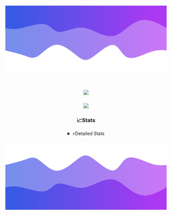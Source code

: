![Header](./header.png)
<div align="center">

<h1 align="center">
  <a href="https://git.io/typing-svg">
    <img src="https://readme-typing-svg.herokuapp.com/?lines=Hello,+There!+%F0%9F%91%8B;This+is+chicho.;Owner+on+Ocean;&center=true&size=25">
  </a>
</h1>
  
<p align="center">
  <img src="https://lanyard.cnrad.dev/api/852683595378196480" />
</p>

### 📈Stats
<details>
    <summary> ⚡Detailed Stats</summary>
    <br/>

<!--START_SECTION:waka-->
![Code Time](http://img.shields.io/badge/Code%20Time-952%20hrs%2039%20mins-blue)

![Profile Views](http://img.shields.io/badge/Profile%20Views-0-blue)

**🐱 My GitHub Data** 

> 📦 187.1 kB Used in GitHub's Storage 
 > 
> 🏆 0 Contributions in the Year 2025
 > 
> 🚫 Not Opted to Hire
 > 
> 📜 15 Public Repositories 
 > 
> 🔑 10 Private Repositories 
 > 
**I'm a Night 🦉** 

```text
🌞 Morning                25 commits          █░░░░░░░░░░░░░░░░░░░░░░░░   05.53 % 
🌆 Daytime                66 commits          ████░░░░░░░░░░░░░░░░░░░░░   14.60 % 
🌃 Evening                184 commits         ██████████░░░░░░░░░░░░░░░   40.71 % 
🌙 Night                  177 commits         ██████████░░░░░░░░░░░░░░░   39.16 % 
```
📅 **I'm Most Productive on Tuesday** 

```text
Monday                   27 commits          █░░░░░░░░░░░░░░░░░░░░░░░░   05.97 % 
Tuesday                  114 commits         ██████░░░░░░░░░░░░░░░░░░░   25.22 % 
Wednesday                83 commits          █████░░░░░░░░░░░░░░░░░░░░   18.36 % 
Thursday                 65 commits          ████░░░░░░░░░░░░░░░░░░░░░   14.38 % 
Friday                   74 commits          ████░░░░░░░░░░░░░░░░░░░░░   16.37 % 
Saturday                 43 commits          ██░░░░░░░░░░░░░░░░░░░░░░░   09.51 % 
Sunday                   46 commits          ███░░░░░░░░░░░░░░░░░░░░░░   10.18 % 
```


📊 **This Week I Spent My Time On** 

```text
🕑︎ Time Zone: America/Argentina/Buenos_Aires

💬 Programming Languages: 
TypeScript               32 hrs 24 mins      ███████████████████████░░   90.63 % 
JSON                     1 hr 47 mins        █░░░░░░░░░░░░░░░░░░░░░░░░   05.00 % 
Python                   32 mins             ░░░░░░░░░░░░░░░░░░░░░░░░░   01.54 % 
Other                    28 mins             ░░░░░░░░░░░░░░░░░░░░░░░░░   01.31 % 
JavaScript               16 mins             ░░░░░░░░░░░░░░░░░░░░░░░░░   00.76 % 

🔥 Editors: 
Cursor                   35 hrs 45 mins      █████████████████████████   100.00 % 

🐱‍💻 Projects: 
ocean-backend            25 hrs 40 mins      ██████████████████░░░░░░░   71.80 % 
ocean                    7 hrs 17 mins       █████░░░░░░░░░░░░░░░░░░░░   20.37 % 
project                  2 hrs 12 mins       ██░░░░░░░░░░░░░░░░░░░░░░░   06.18 % 
Unknown Project          31 mins             ░░░░░░░░░░░░░░░░░░░░░░░░░   01.47 % 
asdada                   3 mins              ░░░░░░░░░░░░░░░░░░░░░░░░░   00.18 % 

💻 Operating System: 
Windows                  35 hrs 45 mins      █████████████████████████   100.00 % 
```

**I Mostly Code in JavaScript** 

```text
JavaScript               8 repos             ██████░░░░░░░░░░░░░░░░░░░   25.81 % 
HTML                     7 repos             ██████░░░░░░░░░░░░░░░░░░░   22.58 % 
TypeScript               2 repos             ██░░░░░░░░░░░░░░░░░░░░░░░   06.45 % 
Astro                    1 repo              █░░░░░░░░░░░░░░░░░░░░░░░░   03.23 % 
SCSS                     1 repo              █░░░░░░░░░░░░░░░░░░░░░░░░   03.23 % 
```




 Last Updated on 15/01/2025 13:20:46 UTC
<!--END_SECTION:waka-->
</details>

![Footer](./footer.png)
